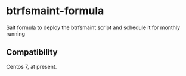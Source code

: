 btrfsmaint-formula
==================

Salt formula to deploy the btrfsmaint script and schedule it for monthly running

Compatibility
-------------

Centos 7, at present.

